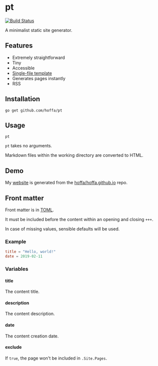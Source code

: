 # pt

[![Build Status](https://travis-ci.org/hoffa/pt.svg?branch=master)](https://travis-ci.org/hoffa/pt)

A minimalist static site generator.

## Features

- Extremely straightforward
- Tiny
- Accessible
- [Single-file template](https://github.com/hoffa/pt/blob/master/template.html)
- Generates pages instantly
- RSS

## Installation

```shell
go get github.com/hoffa/pt
```

## Usage

```shell
pt
```

`pt` takes no arguments.

Markdown files within the working directory are converted to HTML.

## Demo

My [website](https://rehn.me) is generated from the [hoffa/hoffa.github.io](https://github.com/hoffa/hoffa.github.io) repo.

## Front matter

Front matter is in [TOML](https://github.com/toml-lang/toml).

It must be included before the content within an opening and closing `+++`.

In case of missing values, sensible defaults will be used.

### Example

```toml
title = "Hello, world!"
date = 2019-02-11
```

### Variables

#### title

The content title.

#### description

The content description.

#### date

The content creation date.

#### exclude

If `true`, the page won't be included in `.Site.Pages`.
